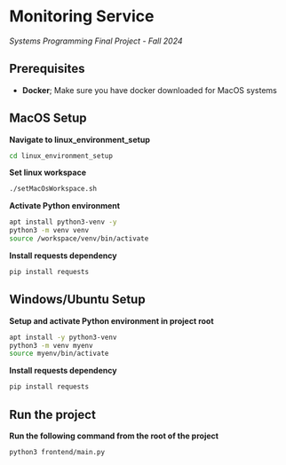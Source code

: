 # Monitoring Service

*Systems Programming Final Project - Fall 2024*

## Prerequisites

- **Docker**; Make sure you have docker downloaded for MacOS systems

## MacOS Setup
  **Navigate to linux_environment_setup**
   ```bash
   cd linux_environment_setup
   ```

  **Set linux workspace**
   ```bash
   ./setMacOsWorkspace.sh
   ```

  **Activate Python environment**
   ```bash
   apt install python3-venv -y
   python3 -m venv venv
   source /workspace/venv/bin/activate
   ```

  **Install requests dependency**
   ```bash
   pip install requests
   ```

## Windows/Ubuntu Setup
  **Setup and activate Python environment in project root**
   ```bash
   apt install -y python3-venv
   python3 -m venv myenv
   source myenv/bin/activate
   ```

  **Install requests dependency**
   ```bash
   pip install requests
   ``` 


## Run the project
  **Run the following command from the root of the project**
   ```bash
   python3 frontend/main.py
   ```
